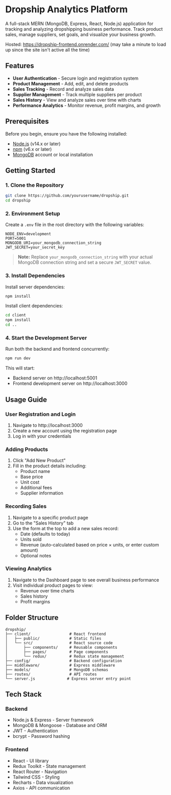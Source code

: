 # Dropship Analytics Platform

A full-stack MERN (MongoDB, Express, React, Node.js) application for tracking and analyzing dropshipping business performance. Track product sales, manage suppliers, set goals, and visualize your business growth.

Hosted: https://dropship-frontend.onrender.com/ 
(may take a minute to load up since the site isn't active all the time)

## Features

- **User Authentication** - Secure login and registration system
- **Product Management** - Add, edit, and delete products
- **Sales Tracking** - Record and analyze sales data
- **Supplier Management** - Track multiple suppliers per product
- **Sales History** - View and analyze sales over time with charts
- **Performance Analytics** - Monitor revenue, profit margins, and growth

## Prerequisites

Before you begin, ensure you have the following installed:
- [Node.js](https://nodejs.org/) (v14.x or later)
- [npm](https://www.npmjs.com/) (v6.x or later)
- [MongoDB](https://www.mongodb.com/) account or local installation

## Getting Started

### 1. Clone the Repository

```bash
git clone https://github.com/yourusername/dropship.git
cd dropship
```

### 2. Environment Setup

Create a `.env` file in the root directory with the following variables:

```
NODE_ENV=development
PORT=5001
MONGODB_URI=your_mongodb_connection_string
JWT_SECRET=your_secret_key
```

> **Note:** Replace `your_mongodb_connection_string` with your actual MongoDB connection string and set a secure `JWT_SECRET` value.

### 3. Install Dependencies

Install server dependencies:
```bash
npm install
```

Install client dependencies:
```bash
cd client
npm install
cd ..
```

### 4. Start the Development Server

Run both the backend and frontend concurrently:
```bash
npm run dev
```

This will start:
- Backend server on http://localhost:5001
- Frontend development server on http://localhost:3000

## Usage Guide

### User Registration and Login

1. Navigate to http://localhost:3000
2. Create a new account using the registration page
3. Log in with your credentials

### Adding Products

1. Click "Add New Product"
2. Fill in the product details including:
   - Product name
   - Base price
   - Unit cost
   - Additional fees
   - Supplier information

### Recording Sales

1. Navigate to a specific product page
2. Go to the "Sales History" tab
3. Use the form at the top to add a new sales record:
   - Date (defaults to today)
   - Units sold
   - Revenue (auto-calculated based on price × units, or enter custom amount)
   - Optional notes

### Viewing Analytics

1. Navigate to the Dashboard page to see overall business performance
2. Visit individual product pages to view:
   - Revenue over time charts
   - Sales history
   - Profit margins

## Folder Structure

```
dropship/
├── client/                 # React frontend
│   ├── public/             # Static files
│   └── src/                # React source code
│       ├── components/     # Reusable components
│       ├── pages/          # Page components
│       └── redux/          # Redux state management
├── config/                 # Backend configuration
├── middleware/             # Express middleware
├── models/                 # MongoDB schemas
├── routes/                 # API routes
└── server.js              # Express server entry point
```

## Tech Stack

### Backend
- Node.js & Express - Server framework
- MongoDB & Mongoose - Database and ORM
- JWT - Authentication
- bcrypt - Password hashing

### Frontend
- React - UI library
- Redux Toolkit - State management
- React Router - Navigation
- Tailwind CSS - Styling
- Recharts - Data visualization
- Axios - API communication

